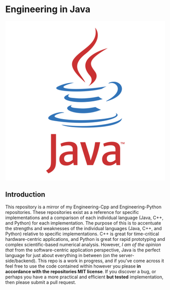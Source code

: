 # Engineering in Java

<p align="center">
  <img src="https://github.com/th1622EE/Data-Sets/blob/main/logos/java-logo-vector-1.svg"/>
</p>

## Introduction

This repository is a mirror of my Engineering-Cpp and Engineering-Python repositories. These repositories exist as a reference for specific implementations and a comparison of each individual language (Java, C++, and Python) for each implementation. The purpose of this is to accentuate the strengths and weaknesses of the individual languages (Java, C++, and Python) relative to specific implementations. C++ is great for time-critical hardware-centric applications, and Python is great for rapid prototyping and complex scientific-based numerical analysis. However, *I am of the opinion that* from the software-centric application perspective, Java is the perfect language for just about everything in between (on the server-side/backend). This repo is a work in progress, and if you've come across it feel free to use the code contained within however you please **in accordance with the repositories MIT license**. If you discover a bug, or perhaps you have a more practical and efficient **but tested** implementation, then please submit a pull request.
